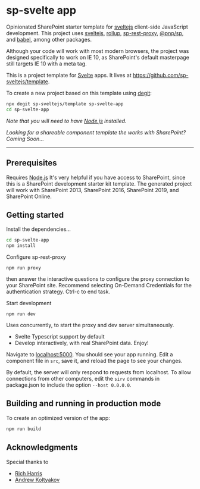 # sp-svelte app
Opinionated SharePoint starter template for [sveltejs](https://github.com/sveltejs) client-side JavaScript development.
This project uses [sveltejs](https://github.com/sveltejs), [rollup](https://github.com/rollup), [sp-rest-proxy](https://github.com/koltyakov/sp-rest-proxy), [@pnp/sp](https://pnp.github.io/pnpjs/sp/), and [babel](https://github.com/babel/babel), among other packages.

Although your code will work with most modern browsers, the project was designed specifically to work on IE 10, as SharePoint's default masterpage still targets IE 10 with a meta tag.  

This is a project template for [Svelte](https://svelte.dev) apps. It lives at https://github.com/sp-sveltejs/template.

To create a new project based on this template using [degit](https://github.com/Rich-Harris/degit):

```bash
npx degit sp-sveltejs/template sp-svelte-app
cd sp-svelte-app
```

*Note that you will need to have [Node.js](https://nodejs.org) installed.*

*Looking for a shareable component template the works with SharePoint? Coming Soon...*

---

## Prerequisites

Requires [Node.js](https://nodejs.org/)
It's very helpful if you have access to SharePoint, since this is a SharePoint development starter kit template.
The generated project will work with SharePoint 2013, SharePoint 2016, SharePoint 2019, and SharePoint Online. 

## Getting started

Install the dependencies...

```bash
cd sp-svelte-app
npm install
```

Configure sp-rest-proxy
````
npm run proxy
```` 
then answer the interactive questions to configure the proxy connection to your SharePoint site. Recommend selecting On-Demand Credentials for the authentication strategy.
Ctrl-c to end task.

Start development
````
npm run dev
````
Uses concurrently, to start the proxy and dev server simultaneously.
* Svelte Typescript support by default
* Develop interactively, with real SharePoint data. Enjoy!

Navigate to [localhost:5000](http://localhost:5000). You should see your app running. Edit a component file in `src`, save it, and reload the page to see your changes.

By default, the server will only respond to requests from localhost. To allow connections from other computers, edit the `sirv` commands in package.json to include the option `--host 0.0.0.0`.

## Building and running in production mode

To create an optimized version of the app:

```bash
npm run build
```

## Acknowledgments
Special thanks to
* [Rich Harris](https://github.com/Rich-Harris)
* [Andrew Koltyakov](https://github.com/koltyakov)
